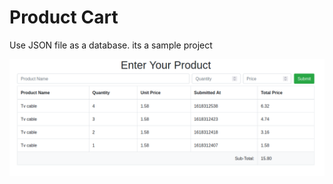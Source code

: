 # Product Cart 
 Use JSON file as a database. its a sample project

![alt text](https://github.com/dev-mamun/Product-Cart-using-json/blob/73ae974c65ab3a633366e087a305d43b9d918130/jsoncart.png)



